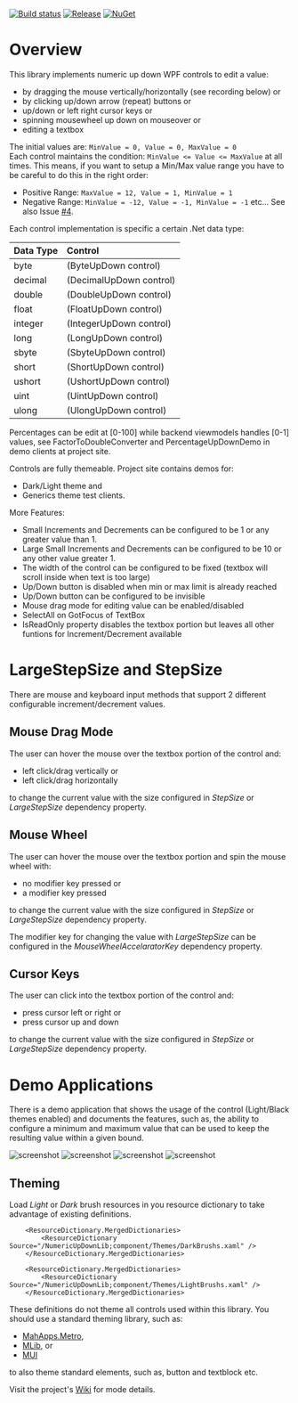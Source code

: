 [![Build status](https://img.shields.io/appveyor/ci/Dirkster99/NumericUpDownLib.svg)](https://ci.appveyor.com/project/Dirkster99/NumericUpDownLib)
[![Release](https://img.shields.io/github/release/Dirkster99/NumericUpDownLib.svg)](https://github.com/Dirkster99/NumericUpDownLib/releases/latest)
[![NuGet](https://img.shields.io/nuget/dt/Dirkster.NumericUpDownLib.svg)](http://nuget.org/packages/Dirkster.NumericUpDownLib)
# Overview

This library implements numeric up down WPF controls to edit a value:
- by dragging the mouse vertically/horizontally (see recording below) or
- by clicking up/down arrow (repeat) buttons or
- up/down or left right cursor keys or
- spinning mousewheel up down on mouseover or
- editing a textbox

The initial values are: `MinValue = 0, Value = 0, MaxValue = 0`  
Each control maintains the condition: `MinValue <= Value <= MaxValue` at all times. This means, if you want to setup a Min/Max value range you have to be careful to do this in the right order:
- Positive Range: `MaxValue = 12, Value = 1, MinValue = 1`
- Negative Range: `MinValue = -12, Value = -1, MinValue = -1`
etc... See also Issue [#4](https://github.com/Dirkster99/NumericUpDownLib/issues/4).

Each control implementation is specific a certain .Net data type:

| Data Type | Control                |
| :---      | :---                   |
| byte      | (ByteUpDown    control)|
| decimal   | (DecimalUpDown control)|
| double    | (DoubleUpDown  control)|
| float     | (FloatUpDown   control)|
| integer   | (IntegerUpDown control)|
| long      | (LongUpDown    control)|
| sbyte     | (SbyteUpDown   control)|
| short     | (ShortUpDown   control)|
| ushort    | (UshortUpDown  control)|
| uint      | (UintUpDown    control)|
| ulong     | (UlongUpDown   control)|

Percentages can be edit at [0-100] while backend viewmodels handles [0-1] values,
see FactorToDoubleConverter and PercentageUpDownDemo in demo clients at project site.

Controls are fully themeable. Project site contains demos for:
- Dark/Light theme and
- Generics theme
test clients.

More Features:
- Small Increments and Decrements can be configured to be 1 or any greater value than 1.
- Large Small Increments and Decrements can be configured to be 10 or any other value greater 1.
- The width of the control can be configured to be fixed (textbox will scroll inside when text is too large)
- Up/Down button is disabled when min or max limit is already reached
- Up/Down button can be configured to be invisible
- Mouse drag mode for editing value can be enabled/disabled
- SelectAll on GotFocus of TextBox
- IsReadOnly property disables the textbox portion but leaves all other funtions for Increment/Decrement available

# LargeStepSize and StepSize
There are mouse and keyboard input methods that support 2 different configurable increment/decrement values.

## Mouse Drag Mode

The user can hover the mouse over the textbox portion of the control and:
- left click/drag vertically or
- left click/drag horizontally

to change the current value with the size configured in *StepSize* or *LargeStepSize* dependency property.

## Mouse Wheel

The user can hover the mouse over the textbox portion and spin the mouse wheel with:
- no modifier key pressed or
- a modifier key pressed

to change the current value with the size configured in *StepSize* or *LargeStepSize* dependency property.

The modifier key for changing the value with *LargeStepSize* can be configured in the
*MouseWheelAccelaratorKey* dependency property.

## Cursor Keys

The user can click into the textbox portion of the control and:
- press cursor left or right or
- press cursor up and down

to change the current value with the size configured in *StepSize* or *LargeStepSize* dependency property.

# Demo Applications

There is a demo application that shows the usage of the control (Light/Black themes enabled) and documents the features,
such as, the ability to configure a minimum and maximum value that can be used to keep the resulting
value within a given bound.

![screenshot](https://raw.githubusercontent.com/Dirkster99/Docu/master/numericupdown/V2_2/MouseDrag.gif)
![screenshot](https://raw.githubusercontent.com/Dirkster99/Docu/master/numericupdown/02_00/DarkByteDemo.png)
![screenshot](https://raw.githubusercontent.com/Dirkster99/Docu/master/numericupdown/02_00/LightIntegerDemo.png)
![screenshot](https://raw.githubusercontent.com/Dirkster99/Docu/master/numericupdown/02_00/PercentageDemo.png)

## Theming

Load *Light* or *Dark* brush resources in you resource dictionary to take advantage of existing definitions.

```XAML
    <ResourceDictionary.MergedDictionaries>
        <ResourceDictionary Source="/NumericUpDownLib;component/Themes/DarkBrushs.xaml" />
    </ResourceDictionary.MergedDictionaries>
```

```XAML
    <ResourceDictionary.MergedDictionaries>
        <ResourceDictionary Source="/NumericUpDownLib;component/Themes/LightBrushs.xaml" />
    </ResourceDictionary.MergedDictionaries>
```

These definitions do not theme all controls used within this library. You should use a standard theming library, such as:
- [MahApps.Metro](https://github.com/MahApps/MahApps.Metro),
- [MLib](https://github.com/Dirkster99/MLib), or
- [MUI](https://github.com/firstfloorsoftware/mui)

to also theme standard elements, such as, button and textblock etc.

Visit the project's [Wiki](https://github.com/Dirkster99/NumericUpDownLib/wiki) for mode details.
